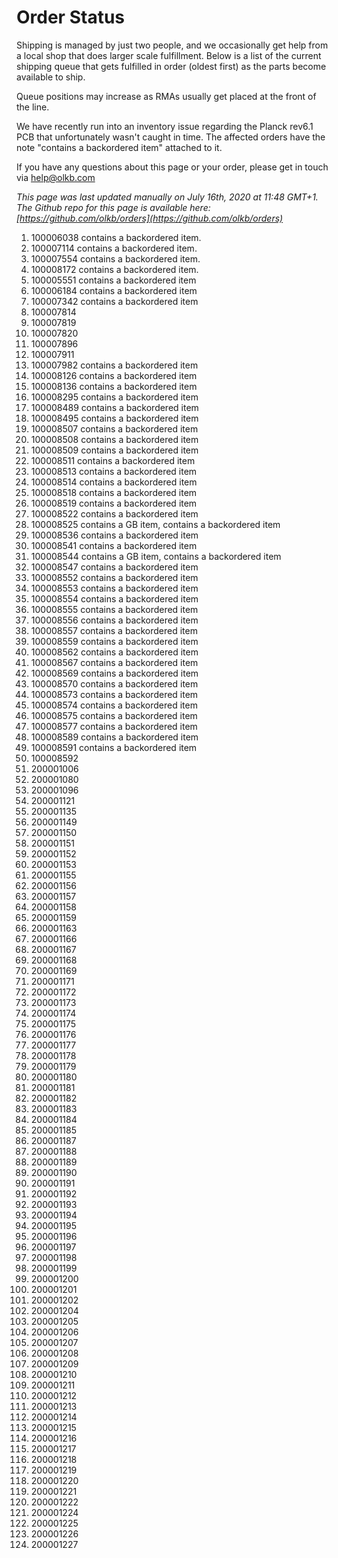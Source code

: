 # Order Status

Shipping is managed by just two people, and we occasionally get help from a local shop that does larger scale fulfillment. Below is a list of the current shipping queue that gets fulfilled in order (oldest first) as the parts become available to ship.

Queue positions may increase as RMAs usually get placed at the front of the line.

We have recently run into an inventory issue regarding the Planck rev6.1 PCB that unfortunately wasn't caught in time. The affected orders have the note "contains a backordered item" attached to it.

If you have any questions about this page or your order, please get in touch via help@olkb.com

*This page was last updated manually on July 16th, 2020 at 11:48 GMT+1. The Github repo for this page is available here: [https://github.com/olkb/orders](https://github.com/olkb/orders)*

 1. 100006038 contains a backordered item.
 2. 100007114 contains a backordered item.
 3. 100007554 contains a backordered item.
 4. 100008172 contains a backordered item.
 5. 100005551 contains a backordered item
 6. 100006184 contains a backordered item
 7. 100007342 contains a backordered item
 8. 100007814
 9. 100007819
 10. 100007820
 11. 100007896
 12. 100007911
 13. 100007982 contains a backordered item
 14. 100008126 contains a backordered item
 15. 100008136 contains a backordered item
 16. 100008295 contains a backordered item
 17. 100008489 contains a backordered item
 18. 100008495 contains a backordered item
 19. 100008507 contains a backordered item
 20. 100008508 contains a backordered item
 21. 100008509 contains a backordered item
 22. 100008511 contains a backordered item
 23. 100008513 contains a backordered item
 24. 100008514 contains a backordered item
 25. 100008518 contains a backordered item
 26. 100008519 contains a backordered item
 27. 100008522 contains a backordered item
 28. 100008525 contains a GB item, contains a backordered item
 29. 100008536 contains a backordered item
 30. 100008541 contains a backordered item
 31. 100008544 contains a GB item, contains a backordered item
 32. 100008547 contains a backordered item
 33. 100008552 contains a backordered item
 34. 100008553 contains a backordered item
 35. 100008554 contains a backordered item
 36. 100008555 contains a backordered item
 37. 100008556 contains a backordered item
 38. 100008557 contains a backordered item
 39. 100008559 contains a backordered item
 40. 100008562 contains a backordered item
 41. 100008567 contains a backordered item
 42. 100008569 contains a backordered item
 43. 100008570 contains a backordered item
 44. 100008573 contains a backordered item
 45. 100008574 contains a backordered item
 46. 100008575 contains a backordered item
 47. 100008577 contains a backordered item
 48. 100008589 contains a backordered item
 49. 100008591 contains a backordered item
 50. 100008592
 51. 200001006
 52. 200001080
 53. 200001096
 54. 200001121
 55. 200001135
 56. 200001149
 57. 200001150
 58. 200001151
 59. 200001152
 60. 200001153
 61. 200001155
 62. 200001156
 63. 200001157
 64. 200001158
 65. 200001159
 66. 200001163
 67. 200001166
 68. 200001167
 69. 200001168
 70. 200001169
 71. 200001171
 72. 200001172
 73. 200001173
 74. 200001174
 75. 200001175
 76. 200001176
 77. 200001177
 78. 200001178
 79. 200001179
 80. 200001180
 81. 200001181
 82. 200001182
 83. 200001183
 84. 200001184
 85. 200001185
 86. 200001187
 87. 200001188
 88. 200001189
 89. 200001190
 90. 200001191
 91. 200001192
 92. 200001193
 93. 200001194
 94. 200001195
 95. 200001196
 96. 200001197
 97. 200001198
 98. 200001199
 99. 200001200
 100. 200001201
 101. 200001202
 102. 200001204
 103. 200001205
 104. 200001206
 105. 200001207
 106. 200001208
 107. 200001209
 108. 200001210
 109. 200001211
 110. 200001212
 111. 200001213
 112. 200001214
 113. 200001215
 114. 200001216
 115. 200001217
 116. 200001218
 117. 200001219
 118. 200001220
 119. 200001221
 120. 200001222
 121. 200001224
 122. 200001225
 123. 200001226
 124. 200001227
